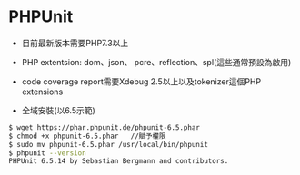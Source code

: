 # PHPUnit

- 目前最新版本需要PHP7.3以上
- PHP extentsion: dom、json、 pcre、reflection、spl(這些通常預設為啟用)
- code coverage report需要Xdebug 2.5以上以及tokenizer這個PHP extensions 
 
- 全域安裝(以6.5示範)

```sh
$ wget https://phar.phpunit.de/phpunit-6.5.phar
$ chmod +x phpunit-6.5.phar   //賦予權限
$ sudo mv phpunit-6.5.phar /usr/local/bin/phpunit
$ phpunit --version
PHPUnit 6.5.14 by Sebastian Bergmann and contributors.
```

